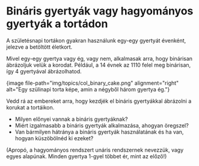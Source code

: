 # Bináris gyertyák vagy hagyományos gyertyák a tortádon

A születésnapi tortákon gyakran használunk egy-egy gyertyát évenként, jelezve a betöltött életkort.

Mivel egy-egy gyertya vagy ég, vagy nem, alkalmasak arra, hogy binárisan ábrázoljuk velük a korodat. Például, a 14 évnek az 1110 felel meg binárisan, így 4 gyertyával ábrázolhatod.

{image file-path="img/topics/col_binary_cake.png" alignment="right" alt="Egy szülinapi torta képe, amin a négyből három gyertya ég."}

Vedd rá az embereket arra, hogy kezdjék el bináris gyertyákkal ábrázolni a korukat a tortáikon.

- Milyen előnyei vannak a bináris gyertyáknak?
- Miért izgalmasabb a bináris gyertyák alkalmazása, ahogyan öregszel?
- Van bármilyen hátránya a bináris gyertyák használatának és ha van, hogyan küszöbölnéd ki ezeket?

(Apropó, a hagyományos rendszert unáris rendszernek nevezzük, vagy egyes alapúnak. Minden gyertya 1-gyel többet ér, mint az előző!)